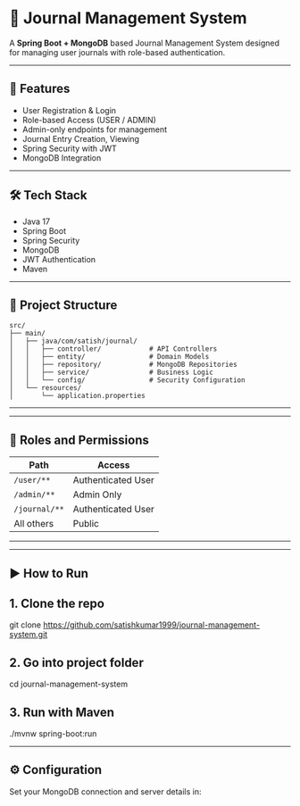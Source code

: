 # 📝 Journal Management System

A  **Spring Boot + MongoDB** based Journal Management System designed for managing user journals with role-based authentication.

---

## 🚀 Features

- User Registration & Login
- Role-based Access (USER / ADMIN)
- Admin-only endpoints for management
- Journal Entry Creation, Viewing
- Spring Security with JWT
- MongoDB Integration

---

## 🛠️ Tech Stack

- Java 17
- Spring Boot
- Spring Security
- MongoDB
- JWT Authentication
- Maven

---

## 📁 Project Structure
```
src/
├── main/
│   ├── java/com/satish/journal/
│   │   ├── controller/            # API Controllers
│   │   ├── entity/                # Domain Models
│   │   ├── repository/            # MongoDB Repositories
│   │   ├── service/               # Business Logic
│   │   └── config/                # Security Configuration
│   └── resources/
│       └── application.properties
```

---


---

## 🔐 Roles and Permissions

| Path           | Access             |
|----------------|--------------------|
| `/user/**`     | Authenticated User |
| `/admin/**`    | Admin Only         |
| `/journal/**`  | Authenticated User |
| All others     | Public             |

---

---

## ▶️ How to Run


## 1. Clone the repo
git clone https://github.com/satishkumar1999/journal-management-system.git

## 2. Go into project folder
cd journal-management-system

## 3. Run with Maven
./mvnw spring-boot:run

---

## ⚙️ Configuration
Set your MongoDB connection and server details in:

